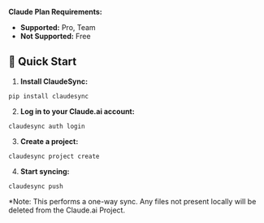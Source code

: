 **Claude Plan Requirements:**

- **Supported:** Pro, Team
- **Not Supported:** Free

## 🚀 Quick Start

1. **Install ClaudeSync:**
```shell
pip install claudesync
```

2. **Log in to your Claude.ai account:**
```shell
claudesync auth login
```

3. **Create a project:**
```shell
claudesync project create
```

4. **Start syncing:**
```shell
claudesync push
```
*Note: This performs a one-way sync. Any files not present locally will be deleted from the Claude.ai Project.
